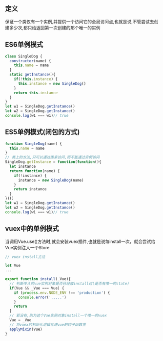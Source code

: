 ## 定义
保证一个类仅有一个实例,并提供一个访问它的全局访问点,也就是说,不管尝试去创建多少次,都只给返回第一次创建的那个唯一的实例
## ES6单例模式
```js
class SingleDog {
  constructor(name) {
    this.name = name
  }
  static getInstance(){
    if(!this.instance) {
      this.instance = new SingleDog()
    }
    return this.instance
  }
}
let w1 = SingleDog.getInstance()
let w2 = SingleDog.getInstance()
console.log(w1 === w1)// true
```
## ES5单例模式(闭包的方式)
```js
function SingleDog(name) {
  this.name = name
}
// 类上的方法,只可以通过类来访问,而不能通过实例访问
SingleDog.getInstance = function(function(){
  let instance
  return function(name) {
    if(!instance) {
      instance = new SingleDog(name)
    }
    return instance
  }
})()
let w1 = SingleDog.getInstance()
let w2 = SingleDog.getInstance()
console.log(w1 === w1)// true
```

## vuex中的单例模式
当调用Vue.use()方法时,就会安装vuex插件,也就是说每install一次，就会尝试给Vue实例注入一个Store
```js
// vuex install方法

let Vue
...

export function install(_Vue){
  // 判断传入的vue实例对象是否已经被install过(是否有唯一的state)
  if(Vue && _Vue === Vue) {
    if (process.env.NODE_ENV !== 'production') {
      console.error('.....')
    }
    return
  }
  // 若没有,则为这个Vue实例对象install一个唯一的vuex
  Vue = _Vue
  // 将vuex的初始化逻辑写进vue的钩子函数里
  applyMixin(Vue)
}
```
